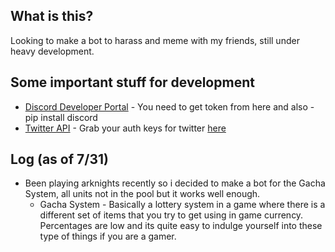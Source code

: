 ## What is this?

Looking to make a bot to harass and meme with my friends, still under heavy development. 

## Some important stuff for development

- [Discord Developer Portal](https://discord.com/developers/applications) - You need to get token from here and also -pip install discord
- [Twitter API](https://www.tweepy.org/) - Grab your auth keys for twitter [here](https://developer.twitter.com/en)

## Log (as of 7/31)

- Been playing arknights recently so i decided to make a bot for the Gacha System, all units not in the pool but it works well enough. 
  - Gacha System - Basically a lottery system in a game where there is a different set of items that you try to get using in game currency. Percentages are low and its quite easy to indulge yourself into these type of things if you are a gamer.
